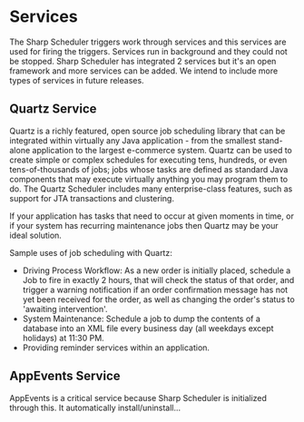 # Services

The Sharp Scheduler triggers work through services and this services are used for firing the triggers. Services run in background and they could not be stopped. Sharp Scheduler has integrated 2 services but it's an open framework and more services can be added. We intend to include more types of services in future releases.

## Quartz Service

Quartz is a richly featured, open source job scheduling library that can be integrated within virtually any Java application - from the smallest stand-alone application to the largest e-commerce system. Quartz can be used to create simple or complex schedules for executing tens, hundreds, or even tens-of-thousands of jobs; jobs whose tasks are defined as standard Java components that may execute virtually anything you may program them to do. The Quartz Scheduler includes many enterprise-class features, such as support for JTA transactions and clustering.

If your application has tasks that need to occur at given moments in time, or if your system has recurring maintenance jobs then Quartz may be your ideal solution.

Sample uses of job scheduling with Quartz:

+ Driving Process Workflow: As a new order is initially placed, schedule a Job to fire in exactly 2 hours, that will check the status of that order, and trigger a warning notification if an order confirmation message has not yet been received for the order, as well as changing the order's status to 'awaiting intervention'.
+ System Maintenance: Schedule a job to dump the contents of a database into an XML file every business day (all weekdays except holidays) at 11:30 PM.
+ Providing reminder services within an application.

## AppEvents Service

AppEvents is a critical service because Sharp Scheduler is initialized through this. It automatically install/uninstall...